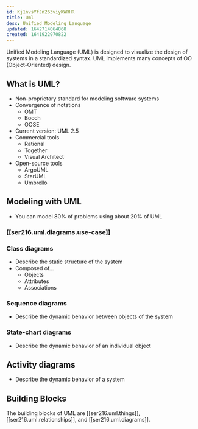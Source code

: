 ```yaml
---
id: Kj1nvsYfJn263viyKWRHR
title: Uml
desc: Unified Modeling Language
updated: 1642714064868
created: 1641922970822
---
```


Unified Modeling Language (UML) is designed to visualize the design of systems in a standardized syntax. UML implements many concepts of OO (Object-Oriented) design.

## What is UML?
- Non-proprietary standard for modeling software systems
- Convergence of notations
    - OMT
    - Booch
    - OOSE
- Current version: UML 2.5
- Commercial tools
    - Rational
    - Together
    - Visual Architect
- Open-source tools
    - ArgoUML
    - StarUML
    - Umbrello

## Modeling with UML
- You can model 80% of problems using about 20% of UML
### [[ser216.uml.diagrams.use-case]]
### Class diagrams
- Describe the static structure of the system
- Composed of...
    - Objects
    - Attributes
    - Associations
### Sequence diagrams
- Describe the dynamic behavior between objects of the system
### State-chart diagrams
- Describe the dynamic behavior of an individual object
## Activity diagrams
- Describe the dynamic behavior of a system

## Building Blocks
The building blocks of UML are [[ser216.uml.things]], [[ser216.uml.relationships]], and [[ser216.uml.diagrams]].
